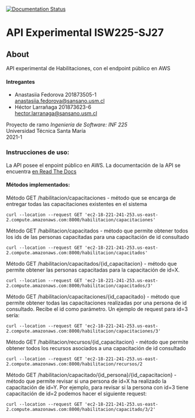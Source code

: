 [![Documentation Status](https://readthedocs.org/projects/isw-api/badge/?version=main)](https://isw-api.readthedocs.io/es/main/?badge=main)
# API Experimental ISW225-SJ27

## About
API experimental de Habilitaciones, con el endpoint público en AWS

#### Intregantes
- Anastasiia Fedorova  201873505-1  
<anastasiia.fedorova@sansano.usm.cl>
- Héctor Larrañaga 201873623-6  
<hector.larranaga@sansano.usm.cl>

Proyecto de ramo *Ingeniería de Software: INF 225* <br/>
Universidad Técnica Santa María <br/>
2021-1

### Instrucciones de uso:
La API posee el enpoint público en AWS. La documentación de la API se encuentra [en Read The Docs](https://isw-api.readthedocs.io/es/main/)

#### Métodos implementados:
Método GET /habilitacion/capacitaciones - método que se encarga de entregar todas las capacitaciones existentes en el sistema  
```curl
curl --location --request GET 'ec2-18-221-241-253.us-east-2.compute.amazonaws.com:8000/habilitacion/capacitaciones'
```
Método GET /habilitacion/capacitados - método que permite obtener todos los ids de las personas capacitadas para una capacitación de id consultado
```curl
curl --location --request GET 'ec2-18-221-241-253.us-east-2.compute.amazonaws.com:8000/habilitacion/capacitados'
```
Método GET /habilitacion/capacitados/{id_capacitacion} - método que permite obtener las personas capacitadas para la capacitación de id=X.
```curl
curl --location --request GET 'ec2-18-221-241-253.us-east-2.compute.amazonaws.com:8000/habilitacion/capacitados/3'
``` 

Método GET /habilitacion/capacitaciones/{id_capacitado} - método que permite obtener todas las capacitaciones realizadas por una persona de id consultado. Recibe el id como parámetro. Un ejemplo de request para id=3 sería:
```curl
curl --location --request GET 'ec2-18-221-241-253.us-east-2.compute.amazonaws.com:8000/habilitacion/capacitaciones/3'
```

Método GET /habilitacion/recursos/{id_capacitacion} - método que permite obtener todos los recursos asociados a una capacitación de id consultado
```curl
curl --location --request GET 'ec2-18-221-241-253.us-east-2.compute.amazonaws.com:8000/habilitacion/recursos/2
```

Método GET /habilitacion/capacitado/{id_persona}/{id_capacitacion} - método que permite revisar si una persona de id=X ha realizado la capacitación de id=Y. Por ejemplo, para revisar si la persona con id=3 tiene capacitación de id=2 podemos hacer el siguiente request:
```curl
curl --location --request GET 'ec2-18-221-241-253.us-east-2.compute.amazonaws.com:8000/habilitacion/capacitado/3/2'
```
